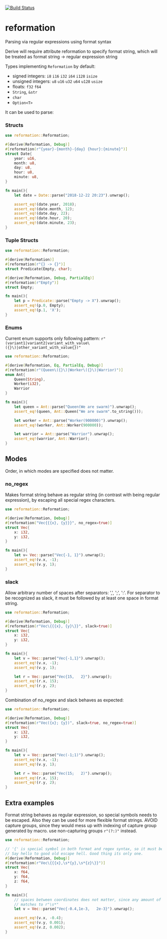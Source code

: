 [![Build Status](https://travis-ci.org/hukumka/reformation.svg?branch=master)](https://travis-ci.org/hukumka/reformation)

# reformation
 Parsing via regular expressions using format syntax

 Derive will require attribute reformation to specify format string,
 which will be treated as format string -> regular expression string

 Types implementing `Reformation` by default:

 + signed integers: `i8` `i16` `i32` `i64` `i128` `isize`
 + unsigned integers: `u8` `u16` `u32` `u64` `u128` `usize`
 + floats: `f32` `f64`
 + `String`, `&str`
 + `char`
 + `Option<T>`
 
 It can be used to parse:

### Structs

```rust
use reformation::Reformation;

#[derive(Reformation, Debug)]
#[reformation(r"{year}-{month}-{day} {hour}:{minute}")]
struct Date{
    year: u16,
    month: u8,
    day: u8,
    hour: u8,
    minute: u8,
}

fn main(){
    let date = Date::parse("2018-12-22 20:23").unwrap();

    assert_eq!(date.year, 2018);
    assert_eq!(date.month, 12);
    assert_eq!(date.day, 22);
    assert_eq!(date.hour, 20);
    assert_eq!(date.minute, 23);
}
```

### Tuple Structs

```rust
use reformation::Reformation;

#[derive(Reformation)]
#[reformation(r"{} -> {}")]
struct Predicate(Empty, char);

#[derive(Reformation, Debug, PartialEq)]
#[reformation(r"Empty")]
struct Empty;

fn main(){
    let p = Predicate::parse("Empty -> X").unwrap();
    assert_eq!(p.0, Empty);
    assert_eq!(p.1, 'X');
}
```

### Enums
Current enum supports only following pattern: `r"(variant1|variant2|variant_with_value\({}\)|other_variant_with_value{})"`
```rust
use reformation::Reformation;

#[derive(Reformation, Eq, PartialEq, Debug)]
#[reformation(r"(Queen\({}\)|Worker\({}\)|Warrior)")]
enum Ant{
    Queen(String),
    Worker(i32),
    Warrior
}

fn main(){
    let queen = Ant::parse("Queen(We are swarm)").unwrap();
    assert_eq!(queen, Ant::Queen("We are swarm".to_string()));

    let worker = Ant::parse("Worker(900000)").unwrap();
    assert_eq!(worker, Ant::Worker(900000));

    let warrior = Ant::parse("Warrior").unwrap();
    assert_eq!(warrior, Ant::Warrior);
}
```

## Modes

Order, in which modes are specified does not matter.

### no_regex

Makes format string behave as regular string (in contrast with being regular expression),
by escaping all special regex characters.

```rust
use reformation::Reformation;

#[derive(Reformation, Debug)]
#[reformation("Vec{{{x}, {y}}}", no_regex=true)]
struct Vec{
    x: i32,
    y: i32,
}

fn main(){
    let v= Vec::parse("Vec{-1, 1}").unwrap();
    assert_eq!(v.x, -1);
    assert_eq!(v.y, 1);
}
```

### slack

Allow arbitrary number of spaces after separators: ',', ';', ':'. For separator to be recognized
as slack, it must be followed by at least one space in format string.

```rust
use reformation::Reformation;

#[derive(Reformation, Debug)]
#[reformation(r"Vec\{{{x}, {y}\}}", slack=true)]
struct Vec{
    x: i32,
    y: i32,
}

fn main(){
    let v = Vec::parse("Vec{-1,1}").unwrap();
    assert_eq!(v.x, -1);
    assert_eq!(v.y, 1);

    let r = Vec::parse("Vec{15,   2}").unwrap();
    assert_eq!(r.x, 15);
    assert_eq!(r.y, 2);
}
```

Combination of no_regex and slack behaves as expected:

```rust
use reformation::Reformation;

#[derive(Reformation, Debug)]
#[reformation(r"Vec({x}; {y})", slack=true, no_regex=true)]
struct Vec{
    x: i32,
    y: i32,
}

fn main(){
    let v = Vec::parse("Vec(-1;1)").unwrap();
    assert_eq!(v.x, -1);
    assert_eq!(v.y, 1);

    let r = Vec::parse("Vec(15;   2)").unwrap();
    assert_eq!(r.x, 15);
    assert_eq!(r.y, 2);
}
```

## Extra examples

Format string behaves as regular expression, so special symbols needs to be escaped.
Also they can be used for more flexible format strings.
AVOID capture groups, since they would mess up with indexing of capture group
generated by macro. use non-capturing groups `r"(?:)"` instead.

```rust
use reformation::Reformation;

// '{' is special symbol in both format and regex syntax, so it must be escaped twice.
// Say hello to good old escape hell. Good thing its only one.
#[derive(Reformation, Debug)]
#[reformation(r"Vec\{{{x},\s*{y},\s*{z}\}}")]
struct Vec{
    x: f64,
    y: f64,
    z: f64,
}

fn main(){
    // spaces between coordinates does not matter, since any amount of spaces
    // matches to r"\s*"
    let v = Vec::parse("Vec{-0.4,1e-3,   2e-3}").unwrap();

    assert_eq!(v.x, -0.4);
    assert_eq!(v.y, 0.001);
    assert_eq!(v.z, 0.002);
}
```
